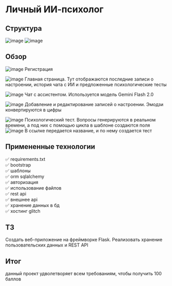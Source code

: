 # Личный ИИ-психолог

## Структура 

![image](https://github.com/user-attachments/assets/6bc4dd03-51c2-4873-8eb1-3e891f2c0612)
![image](https://github.com/user-attachments/assets/43d801da-8cdb-4221-86af-326aeb242d24)

## Обзор

![image](https://github.com/user-attachments/assets/7e41c427-c361-46ee-b241-35ed207ee20c)
Регистрация

![image](https://github.com/user-attachments/assets/833fc97e-a9bf-4c1e-9af1-37f1151037bd)
Главная страница. Тут отображаются последние записи о настроении, история чата с ИИ и предложенные психологические тесты

![image](https://github.com/user-attachments/assets/6ec1d475-89d1-4f5b-8a36-1277f910ee4a)
Чат с ассистентом. Используется модель Gemini Flash 2.0

![image](https://github.com/user-attachments/assets/47d7f3f0-7f57-445b-9754-509cc5a304cb)
Добавление и редактирование записей о настроении. Эмодзи конвертируются в цифры

![image](https://github.com/user-attachments/assets/ef9f25cf-a14e-4c55-aaf2-14d637237c1f)
Психологический тест. Вопросы генерируются в реальном времени, а под них с помощью цикла в шаблоне создаются поля
![image](https://github.com/user-attachments/assets/8197c548-53a5-458a-8392-508493094b4c)
В ссылке передается название, и по нему создается тест

## Примененные технологии

✅ requirements.txt  
✅ bootstrap  
✅ шаблоны  
✅ orm sqlalchemy  
✅ авторизация  
✅ использование файлов  
✅ rest api  
✅ внешнее api  
✅ хранение данных в бд  
✅ хостинг glitch   

## ТЗ

Создать веб-приложение на фреймворке Flask. Реализовать хранение пользовательских данных и REST API 

## Итог

данный проект удволетворяет всем требованиям, чтобы получить 100 баллов
